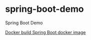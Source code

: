 # spring-boot-demo
Spring Boot Demo

[Docker build Spring Boot docker image](https://github.com/matthung0807/spring-boot-demo/tree/spring-boot-build-docker-image)

 
